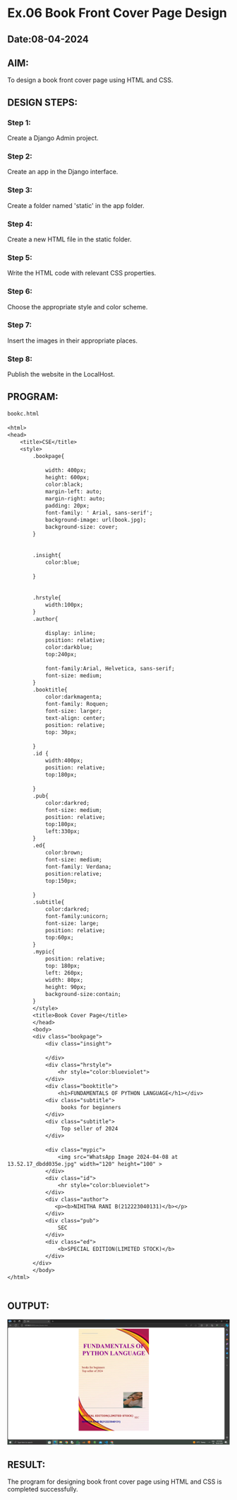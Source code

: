 # Ex.06 Book Front Cover Page Design
## Date:08-04-2024

## AIM:
To design a book front cover page using HTML and CSS.

## DESIGN STEPS:

### Step 1:
Create a Django Admin project.

### Step 2:
Create an app in the Django interface.

### Step 3:
Create a folder named 'static' in the app folder.

### Step 4:
Create a new HTML file in the static folder.

### Step 5:
Write the HTML code with relevant CSS properties.

### Step 6:
Choose the appropriate style and color scheme.

### Step 7:
Insert the images in their appropriate places.

### Step 8:
Publish the website in the LocalHost.

## PROGRAM:
```
bookc.html

<html>
<head>
    <title>CSE</title>
    <style>
        .bookpage{

            width: 400px;
            height: 600px;
            color:black;
            margin-left: auto;
            margin-right: auto;
            padding: 20px;
            font-family: ' Arial, sans-serif';
            background-image: url(book.jpg);
            background-size: cover;
        }
            
        
        .insight{
            color:blue;
        
        }
        
        
        .hrstyle{
            width:100px;
        }
        .author{
        
            display: inline;
            position: relative;
            color:darkblue;
            top:240px;
            
            font-family:Arial, Helvetica, sans-serif;
            font-size: medium;
        }
        .booktitle{
            color:darkmagenta;
            font-family: Roquen;
            font-size: larger;
            text-align: center;
            position: relative;
            top: 30px;
        
        }
        .id {
            width:400px;
            position: relative;
            top:180px;
            
        }
        .pub{
            color:darkred;
            font-size: medium;
            position: relative;
            top:180px;
            left:330px;
        }
        .ed{
            color:brown;
            font-size: medium;
            font-family: Verdana;
            position:relative;
            top:150px;
        
        }
        .subtitle{
            color:darkred;
            font-family:unicorn;
            font-size: large;
            position: relative;
            top:60px;
        }
        .mypic{
            position: relative;
            top: 180px;
            left: 260px;
            width: 80px;
            height: 90px;
            background-size:contain;
        }
        </style>
        <title>Book Cover Page</title>
        </head>
        <body>
        <div class="bookpage">
            <div class="insight">
            
            </div>
            <div class="hrstyle">
                <hr style="color:blueviolet">
            </div>
            <div class="booktitle">
                <h1>FUNDAMENTALS OF PYTHON LANGUAGE</h1></div>
            <div class="subtitle">
                 books for beginners
            </div>
            <div class="subtitle">
                 Top seller of 2024
            </div>

            <div class="mypic">
                <img src="WhatsApp Image 2024-04-08 at 13.52.17_dbdd035e.jpg" width="120" height="100" >
            </div>
            <div class="id">
                <hr style="color:blueviolet">
            </div>
            <div class="author">
               <p><b>NIHITHA RANI B(212223040131)</b></p>
            </div>
            <div class="pub">
                SEC
            </div>
            <div class="ed">
                <b>SPECIAL EDITION(LIMITED STOCK)</b>
            </div>
        </div>
        </body>
</html>


```


## OUTPUT:
![alt text](co.png)

## RESULT:
The program for designing book front cover page using HTML and CSS is completed successfully.
